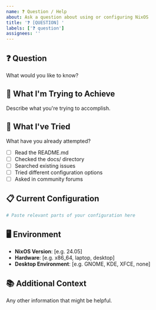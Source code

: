 ```yaml
---
name: ❓ Question / Help
about: Ask a question about using or configuring NixOS
title: '❓ [QUESTION] '
labels: ['❓ question']
assignees: ''
---
```


## ❓ Question
What would you like to know?

## 🎯 What I'm Trying to Achieve
Describe what you're trying to accomplish.

## 🔄 What I've Tried
What have you already attempted?
- [ ] Read the README.md
- [ ] Checked the docs/ directory
- [ ] Searched existing issues
- [ ] Tried different configuration options
- [ ] Asked in community forums

## 📋 Current Configuration
```nix
# Paste relevant parts of your configuration here
```

## 🖥️ Environment
- **NixOS Version**: [e.g. 24.05]
- **Hardware**: [e.g. x86_64, laptop, desktop]
- **Desktop Environment**: [e.g. GNOME, KDE, XFCE, none]

## 📚 Additional Context
Any other information that might be helpful.
